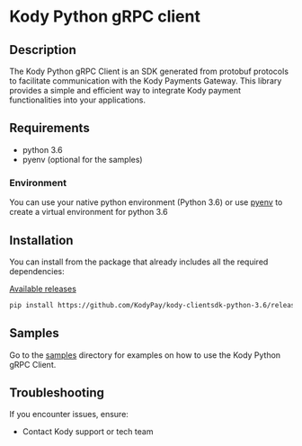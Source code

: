 # Kody Python gRPC client

## Description
The Kody Python gRPC Client is an SDK generated from protobuf protocols to facilitate communication with the Kody Payments Gateway. This library provides a simple and efficient way to integrate Kody payment functionalities into your applications.

## Requirements
- python 3.6
- pyenv (optional for the samples)

### Environment

You can use your native python environment (Python 3.6) or 
use [pyenv](https://github.com/pyenv/pyenv) to create a virtual environment for python 3.6

## Installation

You can install from the package that already includes all the required dependencies:

[Available releases](https://github.com/KodyPay/kody-clientsdk-python-3.6/releases)
```bash 
pip install https://github.com/KodyPay/kody-clientsdk-python-3.6/releases/download/v<version>/kody_clientsdk_python-<version>.tar.gz
```

## Samples

Go to the [samples](https://github.com/KodyPay/kody-clientsdk-python-3.6/tree/main/samples) directory for examples on how to use the Kody Python gRPC Client.

## Troubleshooting

If you encounter issues, ensure:

- Contact Kody support or tech team